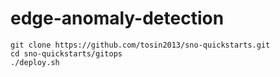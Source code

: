 # edge-anomaly-detection

```
git clone https://github.com/tosin2013/sno-quickstarts.git
cd sno-quickstarts/gitops
./deploy.sh
```